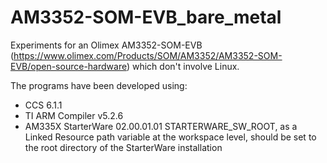 # AM3352-SOM-EVB_bare_metal
Experiments for an Olimex AM3352-SOM-EVB (https://www.olimex.com/Products/SOM/AM3352/AM3352-SOM-EVB/open-source-hardware)
which don't involve Linux.

The programs have been developed using:
- CCS 6.1.1
- TI ARM Compiler v5.2.6
- AM335X StarterWare 02.00.01.01
  STARTERWARE_SW_ROOT, as a Linked Resource path variable at the workspace level,
  should be set to the root directory of the StarterWare installation


